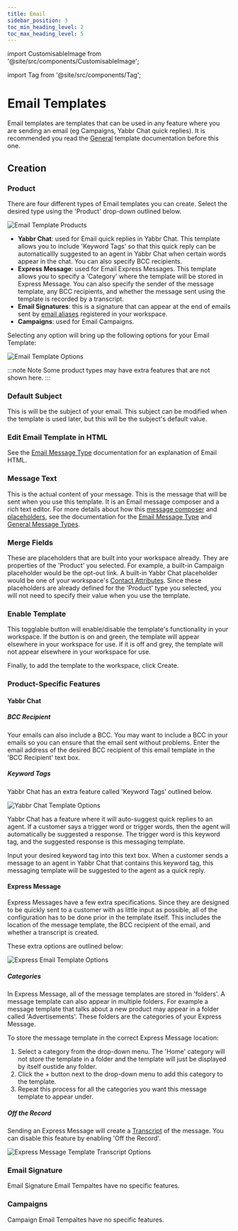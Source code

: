 ```yaml
---
title: Email
sidebar_position: 3
toc_min_heading_level: 2
toc_max_heading_level: 5
---
```


import CustomisableImage from '@site/src/components/CustomisableImage';

import Tag from '@site/src/components/Tag';

# Email Templates

Email templates are templates that can be used in any feature where you are sending an email (eg Campaigns, Yabbr Chat quick replies). It is recommended you read the [General](./general.md) template documentation before this one.


## Creation

### Product

There are four different types of Email templates you can create. Select the desired type using the 'Product' drop-down outlined below.

![Email Template Products](/img/template-email-product.png)

- **Yabbr Chat**: used for Email quick replies in Yabbr Chat. This template allows you to include 'Keyword Tags' so that this quick reply can be automaticallly suggested to an agent in Yabbr Chat when certain words appear in the chat. You can also specify BCC recipients.
- **Express Message**: used for Email Express Messages. This template allows you to specify a 'Category' where the template will be stored in Express Message. You can also specify the sender of the message template, any BCC recipients, and whether the message sent using the template is recorded by a transcript.
- **Email Signatures**: this is a signature that can appear at the end of emails sent by [email aliases](../channels/email.md) registered in your workspace.
- **Campaigns**: used for Email Campaigns.


Selecting any option will bring up the following options for your Email Template:

![Email Template Options](/img/template-email-settings.png)

:::note Note
Some product types may have extra features that are not shown here.
:::

### Default Subject

This is will be the subject of your email. This subject can be modified when the template is used later, but this will be the subject's default value.

### Edit Email Template in HTML

See the [Email Message Type](../message-types/emails.md) documentation for an explanation of Email HTML.

### Message Text

This is the actual content of your message. This is the message that will be sent when you use this template. It is an Email message composer and a rich text editor. For more details about how this [message composer](../message-types/emails.md) and [placeholders](../message-types/general.md#placeholders), see the documentation for the [Email Message Type](../message-types/emails.md) and [General Message Types](../message-types/general.md).

### Merge Fields

These are placeholders that are built into your workspace already. They are properties of the 'Product' you selected. For example, a built-in Campaign placeholder would be the opt-out link. A built-in Yabbr Chat placeholder would be one of your workspace's [Contact Attributes](../contacts/attributes.md). Since these placeholders are already defined for the 'Product' type you selected, you will not need to specify their value when you use the template.

### Enable Template

This togglable button will enable/disable the template's functionality in your workspace. If the button is on and green, the template will appear elsewhere in your workspace for use. If it is off and grey, the template will not appear elsewhere in your workspace for use.

Finally, to add the template to the workspace, click <Tag colour="#1582d8" borderColour="#1582d8" fontColour="#FFFFFF">Create</Tag>.


### Product-Specific Features

#### Yabbr Chat

##### BCC Recipient

Your emails can also include a BCC. You may want to include a BCC in your emails so you can ensure that the email sent without problems. Enter the email address of the desired BCC recipient of this email template in the 'BCC Recipient' text box.

##### Keyword Tags

Yabbr Chat has an extra feature called 'Keyword Tags' outlined below.

![Yabbr Chat Template Options](/img/template-email-keyword.png)

Yabbr Chat has a feature where it will auto-suggest quick replies to an agent. If a customer says a trigger word or trigger words, then the agent will automatically be suggested a response. The trigger word is this keyword tag, and the suggested response is this messaging template. 

Input your desired keyword tag into this text box. When a customer sends a message to an agent in Yabbr Chat that contains this keyword tag, this messaging template will be suggested to the agent as a quick reply.

[comment]: <> (I do not really know how this feature works, I'm just guessing)



#### Express Message

Express Messages have a few extra specifications. Since they are designed to be quickly sent to a customer with as little input as possible, all of the configuration has to be done prior in the template itself. This includes the location of the message template, the BCC recipient of the email, and whether a transcript is created.

These extra options are outlined below:

![Express Email Template Options](/img/template-email-express.png)

##### Categories

In Express Message, all of the message templates are stored in 'folders'. A message template can also appear in multiple folders. For example a message template that talks about a new product may appear in a folder called 'Advertisements'. These folders are the categories of your Express Message.

To store the message template in the correct Express Message location:
1. Select a category from the drop-down menu. The 'Home' category will not store the template in a folder and the template will just be displayed by itself oustide any folder.
2. Click the <Tag colour="#FFFFFF" borderColour="#d8dde1" fontColour="#1582d8">+</Tag> button next to the drop-down menu to add this category to the template.
3. Repeat this process for all the categories you want this message template to appear under.



##### Off the Record

Sending an Express Message will create a [Transcript](../transcripts.md) of the message. You can disable this feature by enabling 'Off the Record'.

![Express Message Template Transcript Options](/img/template-message-express-record.png)

### Email Signature

Email Signature Email Tempaltes have no specific features.

### Campaigns

Campaign Email Tempaltes have no specific features.







